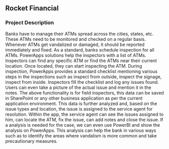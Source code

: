 <h2>Rocket Financial</h2>

<h3>Project Description</h3>

Banks have to manage their ATMs spread across the cities, states, etc. These ATMs need to be monitored and checked on a regular basis. Whenever ATMs get vandalized or damaged, it should be reported immediately and fixed. As a standard, banks schedule inspection for all ATMs. PowerApps solutions help the inspectors with a list of ATMs. Inspectors can find any specific ATM or find the ATMs near their current location. Once located, they can start inspecting the ATM. During inspection, PowerApps provides a standard checklist mentioning various steps in the inspections such as inspect from outside, inspect the signage, inspect from inside.
Inspectors fill the checklist and log any issues found. Users can even take a picture of the actual issue and mention it in the notes. The above functionality is for field inspectors, this data can be saved in SharePoint or any other business application as per the current application environment. This data is further analyzed and, based on the issue types and location, the issue is assigned to the service agent for resolution. Within the app, the service agent can see the issues assigned to him, can locate the ATM, fix the issue, can add notes and close the issue. If a analysis is needed for the case, we can even use PowerBI and show the analysis on PowerApps. This analysis can help the bank in various ways such as to identify the areas where vandalism is more common and take precautionary measures.

